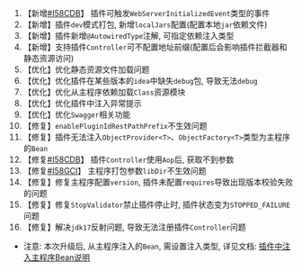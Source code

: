 1.  【新增[#I58CDB]([#I58CDB](https://gitee.com/starblues/springboot-plugin-framework-parent/issues/I58CDB))】 插件可触发`WebServerInitializedEvent`类型的事件
2.  【新增】插件`dev`模式打包, 新增`localJars`配置(配置本地`jar`依赖文件)
3.  【新增】插件新增`@AutowiredType`注解, 可指定依赖注入类型
4.  【新增】支持插件`Controller`可不配置地址前缀(配置后会影响插件拦截器和静态资源访问)
5.  【优化】优化静态资源文件加载问题
6.  【优化】优化插件在某些版本的`idea`中缺失`debug`包, 导致无法`debug`
7.  【优化】优化从主程序依赖加载`Class`资源模块
8.  【优化】优化插件中注入异常提示
9.  【优化】优化`Swagger`相关功能
10. 【修复】`enablePluginIdRestPathPrefix`不生效问题
11. 【修复】插件无法注入`ObjectProvider<T>`、`ObjectFactory<T>`类型为主程序的`Bean`
12. 【修复[#I58CDB](https://gitee.com/starblues/springboot-plugin-framework-parent/issues/I58CDB)】 插件`Controller`使用`Aop`后, 获取不到参数
13. 【修复[#I58GCI](https://gitee.com/starblues/springboot-plugin-framework-parent/issues/I58GCI)】 主程序打包参数`libDir`不生效问题
14. 【修复】修复主程序配置`version`, 插件未配置`requires`导致出现版本校验失败的问题
15. 【修复】修复`StopValidator`禁止插件停止时, 插件状态变为`STOPPED_FAILURE`问题
16. 【修复】解决`jdk17`反射问题, 导致无法注册插件`Controller`问题


- 注意: 本次升级后, 从主程序注入的`Bean`, 需设置注入类型, 详见文档: [插件中注入主程序Bean说明](https://www.yuque.com/starblues/spring-brick-3.0.0/vot8gg)